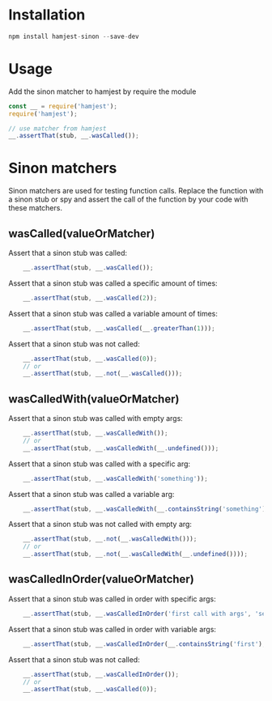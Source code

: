 # Installation

```Javascript
npm install hamjest-sinon --save-dev
```

# Usage

Add the sinon matcher to hamjest by require the module
```Javascript
const __ = require('hamjest');
require('hamjest');

// use matcher from hamjest
__.assertThat(stub, __.wasCalled());
```

# Sinon matchers

Sinon matchers are used for testing function calls. Replace the function with a sinon stub or spy and assert the call of the function by your code with these matchers.

## wasCalled(valueOrMatcher)
Assert that a sinon stub was called:
```Javascript
    __.assertThat(stub, __.wasCalled());
```

Assert that a sinon stub was called a specific amount of times:
```Javascript
    __.assertThat(stub, __.wasCalled(2));
```

Assert that a sinon stub was called a variable amount of times:
```Javascript
    __.assertThat(stub, __.wasCalled(__.greaterThan(1)));
```

Assert that a sinon stub was not called:

```Javascript
    __.assertThat(stub, __.wasCalled(0));
    // or
    __.assertThat(stub, __.not(__.wasCalled()));
```

## wasCalledWith(valueOrMatcher)
Assert that a sinon stub was called with empty args:
```Javascript
    __.assertThat(stub, __.wasCalledWith());
    // or 
    __.assertThat(stub, __.wasCalledWith(__.undefined()));
```

Assert that a sinon stub was called with a specific arg:
```Javascript
    __.assertThat(stub, __.wasCalledWith('something'));
```

Assert that a sinon stub was called a variable arg:
```Javascript
    __.assertThat(stub, __.wasCalledWith(__.containsString('something')));
```

Assert that a sinon stub was not called with empty arg:

```Javascript
    __.assertThat(stub, __.not(__.wasCalledWith()));
    // or 
    __.assertThat(stub, __.not(__.wasCalledWith(__.undefined())));
```

## wasCalledInOrder(valueOrMatcher)
Assert that a sinon stub was called in order with specific args:
```Javascript
    __.assertThat(stub, __.wasCalledInOrder('first call with args', 'second call with args'));
```

Assert that a sinon stub was called in order with variable args:
```Javascript
    __.assertThat(stub, __.wasCalledInOrder(__.containsString('first'), __.containsString('second')));
```

Assert that a sinon stub was not called:

```Javascript
    __.assertThat(stub, __.wasCalledInOrder());
    // or 
    __.assertThat(stub, __.wasCalled(0));
```
